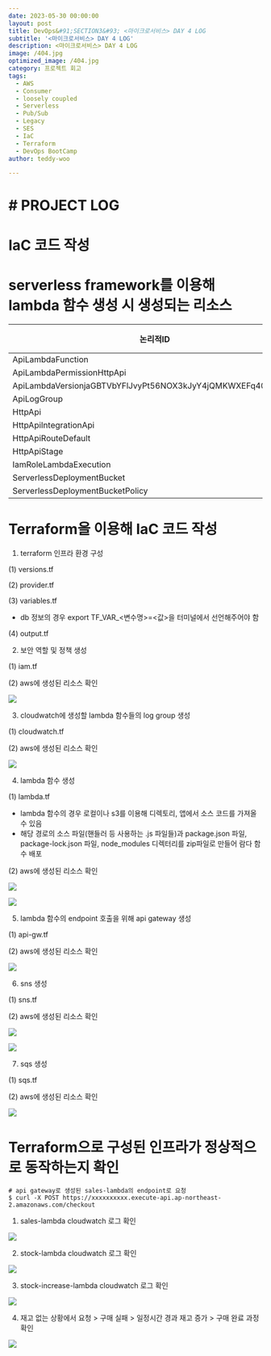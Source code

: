 ```yaml
---
date: 2023-05-30 00:00:00
layout: post
title: DevOps&#91;SECTION3&#93; <마이크로서비스> DAY 4 LOG
subtitle: '<마이크로서비스> DAY 4 LOG'
description: <마이크로서비스> DAY 4 LOG
image: /404.jpg
optimized_image: /404.jpg
category: 프로젝트 회고
tags:
  - AWS
  - Consumer
  - loosely coupled
  - Serverless
  - Pub/Sub
  - Legacy
  - SES
  - IaC
  - Terraform
  - DevOps BootCamp
author: teddy-woo

---
```


# # PROJECT LOG

# IaC 코드 작성

# serverless framework를 이용해 lambda 함수 생성 시 생성되는 리소스

| 논리적ID | 유형 | 모듈 |
| --- | --- | --- |
| ApiLambdaFunction | AWS::Lambda::Function | - |
| ApiLambdaPermissionHttpApi | AWS::Lambda::Permission | - |
| ApiLambdaVersionjaGBTVbYFlJvyPt56NOX3kJyY4jQMKWXEFq4057TLFU | AWS::Lambda::Version | - |
| ApiLogGroup | AWS::Logs::LogGroup | - |
| HttpApi | AWS::ApiGatewayV2::Api | - |
| HttpApiIntegrationApi | AWS::ApiGatewayV2::Integration | - |
| HttpApiRouteDefault | AWS::ApiGatewayV2::Route | - |
| HttpApiStage | AWS::ApiGatewayV2::Stage | - |
| IamRoleLambdaExecution | AWS::IAM::Role | - |
| ServerlessDeploymentBucket | AWS::S3::Bucket | - |
| ServerlessDeploymentBucketPolicy | AWS::S3::BucketPolicy | - |

# Terraform을 이용해 IaC 코드 작성

1. terraform 인프라 환경 구성

(1) versions.tf

(2) provider.tf

(3) variables.tf

- db 정보의 경우 export TF_VAR_<변수명>=<값>을 터미널에서 선언해주어야 함

(4) output.tf

2. 보안 역할 및 정책 생성

(1) iam.tf

(2) aws에 생성된 리소스 확인

![](https://blog.kakaocdn.net/dn/D8XK8/btsh2nxrMP8/qnSU0a9WQeljo8sBwkuRHk/img.png)

3. cloudwatch에 생성할 lambda 함수들의 log group 생성

(1) cloudwatch.tf

(2) aws에 생성된 리소스 확인

![](https://blog.kakaocdn.net/dn/mSBw2/btshZv3NKCZ/madbNj7SX1t0ufIg0GO4a1/img.png)

4. lambda 함수 생성

(1) lambda.tf

- lambda 함수의 경우 로컬이나 s3를 이용해 디렉토리, 앱에서 소스 코드를 가져올 수 있음
- 해당 경로의 소스 파일(핸들러 등 사용하는 .js 파일들)과 package.json 파일, package-lock.json 파일, node_modules 디렉터리를 zip파일로 만들어 람다 함수 배포

(2) aws에 생성된 리소스 확인

![](https://blog.kakaocdn.net/dn/bjHedh/btshTwPH0a0/IqlQouJVPCU0lStZX09Gw1/img.png)

![](https://blog.kakaocdn.net/dn/wwXrZ/btshWtLZ3OP/KbjaY8XPBF6yUjUx4puaV0/img.png)

5. lambda 함수의 endpoint 호출을 위해 api gateway 생성

(1) api-gw.tf

(2) aws에 생성된 리소스 확인

![](https://blog.kakaocdn.net/dn/NwwgX/btsh179dGH8/QMccOZRl3qtilt7rt8nU60/img.png)

6. sns 생성

(1) sns.tf

(2) aws에 생성된 리소스 확인

![](https://blog.kakaocdn.net/dn/A8S0s/btsh4mqGd96/PVoj7KRaaC6rUKuPSzLaU0/img.png)

![](https://blog.kakaocdn.net/dn/UWtVc/btsh03MQMOr/FAcSu1i8fk5Xw6arEdKEF1/img.png)

7. sqs 생성

(1) sqs.tf

(2) aws에 생성된 리소스 확인

![](https://blog.kakaocdn.net/dn/blV7f4/btsh32sg8F8/kBkPqfM6rpuarm1Zs39ln1/img.png)

# Terraform으로 구성된 인프라가 정상적으로 동작하는지 확인

```
# api gateway로 생성된 sales-lambda의 endpoint로 요청
$ curl -X POST https://xxxxxxxxxx.execute-api.ap-northeast-2.amazonaws.com/checkout
```

1. sales-lambda cloudwatch 로그 확인

![](https://blog.kakaocdn.net/dn/diCWuw/btshZvpcLlm/o4XdHUv7vwiUEZn12C2Rx1/img.png)

2. stock-lambda cloudwatch 로그 확인

![](https://blog.kakaocdn.net/dn/WDOCg/btsh17VEZkM/V9OjAuKbsHItBRgZxnx2ok/img.png)

3. stock-increase-lambda cloudwatch 로그 확인

![](https://blog.kakaocdn.net/dn/canVJD/btsh172tmZs/kXnfN9T3rjXOnOKklpV1ek/img.png)

4. 재고 없는 상황에서 요청 > 구매 실패 > 일정시간 경과 재고 증가 > 구매 완료 과정 확인

![](https://blog.kakaocdn.net/dn/p781A/btsh3DM1all/0GAGazMTAosrZ9Bjh3Jp4K/img.png)